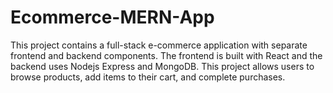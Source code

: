 # Ecommerce-MERN-App
This project contains a full-stack e-commerce application with separate frontend and backend components. The frontend is built with React and the backend uses Nodejs Express and MongoDB. This project allows users to browse products, add items to their cart, and complete purchases.
